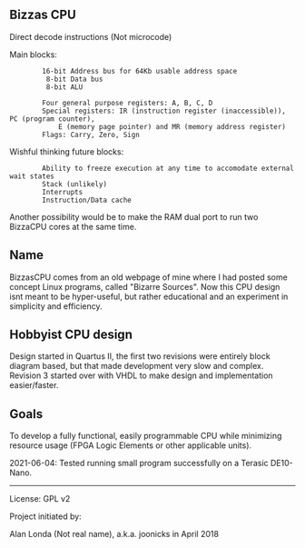 ## Bizzas CPU

Direct decode instructions (Not microcode)

Main blocks:
```
		16-bit Address bus for 64Kb usable address space
		 8-bit Data bus
		 8-bit ALU

		Four general purpose registers: A, B, C, D
		Special registers: IR (instruction register (inaccessible)), PC (program counter),
			E (memory page pointer) and MR (memory address register)
		Flags: Carry, Zero, Sign
```
Wishful thinking future blocks:
```
		Ability to freeze execution at any time to accomodate external wait states
		Stack (unlikely)
		Interrupts
		Instruction/Data cache
```
Another possibility would be to make the RAM dual port to run two BizzaCPU cores
at the same time.

## Name

BizzasCPU comes from an old webpage of mine where I had posted some concept Linux programs,
called "Bizarre Sources". Now this CPU design isnt meant to be hyper-useful, but rather
educational and an experiment in simplicity and efficiency.

## Hobbyist CPU design

Design started in Quartus II, the first two revisions were entirely block diagram based,
but that made development very slow and complex. Revision 3 started over with VHDL to make
design and implementation easier/faster.

## Goals

To develop a fully functional, easily programmable CPU while minimizing resource usage
(FPGA Logic Elements or other applicable units).

2021-06-04: Tested running small program successfully on a Terasic DE10-Nano.

---

License: GPL v2

Project initiated by:

Alan Londa (Not real name), a.k.a. joonicks
in April 2018
